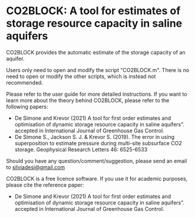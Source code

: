 # CO2BLOCK: A tool for estimates of storage resource capacity in saline aquifers

CO2BLOCK provides the automatic estimate of the storage capacity of an aquifer. 

Users only need to open and modify the script "CO2BLOCK.m". There is no need to open or modify the other scripts, which is instead not recommended.

Please refer to the user guide for more detailed instructions. 
If you want to learn more about the theory behind CO2BLOCK, please refer to the following papers:
- De Simone and Krevor (2021) A tool for first order estimates and optimisation of dynamic storage resource capacity in saline aquifers”. accepted in International Journal of Greenhouse Gas Control.
- De Simone S., Jackson S. J. & Krevor S. (2019). The error in using superposition to estimate pressure during multi-site subsurface CO2 storage. Geophysical Research Letters 46: 6525-6533 

Should you have any question/comment/suggestion, please send an email to silviadesi@gmail.com

CO2BLOCK is a free licence software.
If you use it for academic purposes, please cite the reference paper:

- De Simone and Krevor (2021) A tool for first order estimates and optimisation of dynamic storage resource capacity in saline aquifers”. accepted in International Journal of Greenhouse Gas Control.
